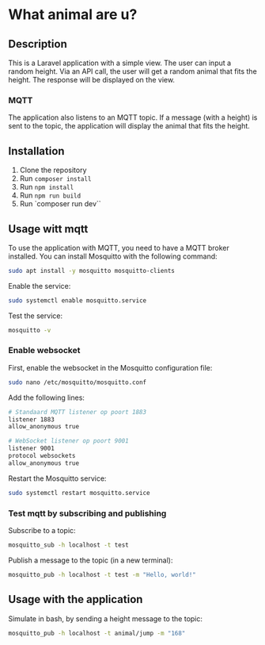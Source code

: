 # What animal are u?

## Description
This is a Laravel application with a simple view. The user can input a random height. Via an API call, the user will get a random animal that fits the height. The response will be displayed on the view.

### MQTT
The application also listens to an MQTT topic. If a message (with a height) is sent to the topic, the application will display the animal that fits the height.

## Installation
1. Clone the repository
2. Run `composer install`
3. Run `npm install`
4. Run `npm run build`
5. Run `composer run dev``


## Usage witt mqtt

To use the application with MQTT, you need to have a MQTT broker installed. You can install Mosquitto with the following command:

```bash
sudo apt install -y mosquitto mosquitto-clients
```

Enable the service:

```bash
sudo systemctl enable mosquitto.service
```

Test the service:

```bash
mosquitto -v
```

### Enable websocket

First, enable the websocket in the Mosquitto configuration file:

```bash
sudo nano /etc/mosquitto/mosquitto.conf
````

Add the following lines:

```bash
# Standaard MQTT listener op poort 1883
listener 1883
allow_anonymous true

# WebSocket listener op poort 9001
listener 9001
protocol websockets
allow_anonymous true
````

Restart the Mosquitto service:

```bash
sudo systemctl restart mosquitto.service
```

### Test mqtt by subscribing and publishing

Subscribe to a topic:

```bash
mosquitto_sub -h localhost -t test
```

Publish a message to the topic (in a new terminal):

```bash
mosquitto_pub -h localhost -t test -m "Hello, world!"
```

## Usage with the application

Simulate in bash, by sending a height message to the topic:

```bash
mosquitto_pub -h localhost -t animal/jump -m "168"
```